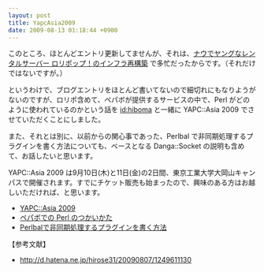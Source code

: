 ```yaml
---
layout: post
title: YapcAsia2009
date: 2009-08-13 01:18:44 +0900
---
```



このところ、ほとんどエントリ更新してませんが、それは、[ナウでヤングなレンタルサーバー ロリポップ！のインフラ再構築](http://japan.cnet.com/extra/paperboy_0907/story/0,3800098768,20394957,00.htm) で多忙だったからです。（それだけではないですが。）

というわけで、ブログエントリをほとんど書いてないので細切れにもなりようがないのですが、ロリポ含めて、ペパボが提供するサービスの中で、Perl がどのように使われているのかという話を [id:hiboma](http://d.hatena.ne.jp/hiboma/) と一緒に YAPC::Asia 2009 でさせていただくことにしました。

また、それとは別に、以前からの関心事であった、Perlbal で非同期処理するプラグインを書く方法についても、ベースとなる Danga::Socket の説明も含めて、お話したいと思います。

YAPC::Asia 2009 は9月10日(木)と11日(金)の2日間、東京工業大学大岡山キャンパスで開催されます。すでにチケット販売も始まったので、興味のある方はお越しいただければ、と思います。


* [YAPC::Asia 2009](http://conferences.yapcasia.org/ya2009/)
* [ペパボでの Perl のつかいかた](http://conferences.yapcasia.org/ya2009/talk/2166)
* [Perlbalで非同期処理するプラグインを書く方法](http://conferences.yapcasia.org/ya2009/talk/2220)

【参考文献】

* http://d.hatena.ne.jp/hirose31/20090807/1249611130